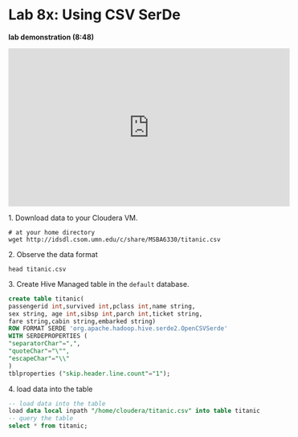 # Lab 8x: Using CSV SerDe

**lab demonstration (8:48)**

<iframe width="560" height="315" src="https://www.youtube.com/embed/ab3d2HQbBA0" frameborder="0" allow="autoplay; encrypted-media" allowfullscreen></iframe>


1\. Download data to your Cloudera VM.

```shell
# at your home directory
wget http://idsdl.csom.umn.edu/c/share/MSBA6330/titanic.csv
```
2\. Observe the data format

```shell
head titanic.csv
```

3\. Create Hive Managed table in the `default` database.
```sql
create table titanic(
passengerid int,survived int,pclass int,name string,
sex string, age int,sibsp int,parch int,ticket string,
fare string,cabin string,embarked string)
ROW FORMAT SERDE 'org.apache.hadoop.hive.serde2.OpenCSVSerde'
WITH SERDEPROPERTIES (
"separatorChar"=",", 
"quoteChar"="\"",
"escapeChar"="\\" 
)
tblproperties ("skip.header.line.count"="1");
```

4\. load data into the table

```sql
-- load data into the table
load data local inpath "/home/cloudera/titanic.csv" into table titanic;
-- query the table
select * from titanic;
```